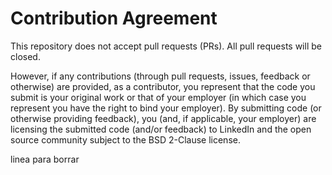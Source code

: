 
Contribution Agreement
======================

This repository does not accept pull requests (PRs). All pull requests will be closed.

However, if any contributions (through pull requests, issues, feedback or otherwise) are provided, as a contributor, you represent that the code you submit is your original work or that of your employer (in which case you represent you have the right to bind your employer). By submitting code (or otherwise providing feedback), you (and, if applicable, your employer) are licensing the submitted code (and/or feedback) to LinkedIn and the open source community subject to the BSD 2-Clause license.

linea para borrar